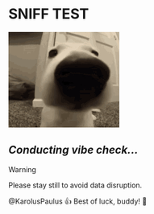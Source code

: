 # **SNIFF TEST**

![Dog close-up](gif/dog.gif)
## *Conducting vibe check...*
> [!WARNING]
> Please stay still to avoid data disruption.

@KarolusPaulus :+1: Best of luck, buddy! :dog: